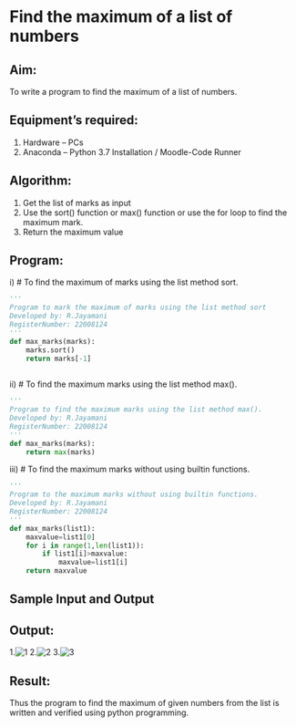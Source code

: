 # Find the maximum of a list of numbers
## Aim:
To write a program to find the maximum of a list of numbers.
## Equipment’s required:
1.	Hardware – PCs
2.	Anaconda – Python 3.7 Installation / Moodle-Code Runner
## Algorithm:
1.	Get the list of marks as input
2.	Use the sort() function or max() function or use the for loop to find the maximum mark.
3.	Return the maximum value
## Program:

i)	# To find the maximum of marks using the list method sort.
```Python
''' 
Program to mark the maximum of marks using the list method sort
Developed by: R.Jayamani
RegisterNumber: 22008124
'''
def max_marks(marks):
    marks.sort()
    return marks[-1]
        

```

ii)	# To find the maximum marks using the list method max().
```Python
''' 
Program to find the maximum marks using the list method max().
Developed by: R.Jayamani 
RegisterNumber: 22008124
'''
def max_marks(marks):
    return max(marks)


```

iii) # To find the maximum marks without using builtin functions.
```Python
''' 
Program to the maximum marks without using builtin functions.
Developed by: R.Jayamani
RegisterNumber: 22008124
'''
def max_marks(list1):
    maxvalue=list1[0]
    for i in range(1,len(list1)):
        if list1[i]>maxvalue:
            maxvalue=list1[i]
    return maxvalue


```
## Sample Input and Output


## Output:
1.![1](https://user-images.githubusercontent.com/85949888/214057277-1ea7aeb0-4f17-4abb-8191-1d248467bc29.png)
2.![2](https://user-images.githubusercontent.com/85949888/214057409-9d04cb46-870f-426c-a515-800fe09bd0a4.png)
3.![3](https://user-images.githubusercontent.com/85949888/214057456-b3a104d0-a50d-4155-a216-d4a737b76171.png)



## Result:
Thus the program to find the maximum of given numbers from the list is written and verified using python programming.
